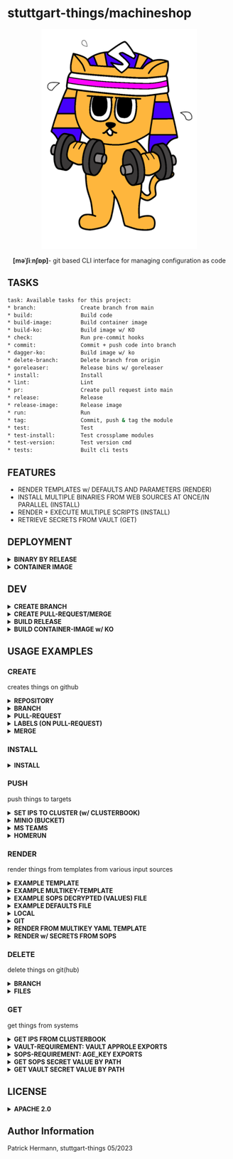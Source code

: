 # stuttgart-things/machineshop

<div align="center">
  <p>
    <img src="https://github.com/stuttgart-things/docs/blob/main/hugo/sthings-train.png" alt="sthings" width="350" />
  </p>
  <p>
    <strong>[məˈʃiːnʃɒp]</strong>- git based CLI interface for managing configuration as code

  </p>
</div>

## TASKS

```bash
task: Available tasks for this project:
* branch:              Create branch from main
* build:               Build code
* build-image:         Build container image
* build-ko:            Build image w/ KO
* check:               Run pre-commit hooks
* commit:              Commit + push code into branch
* dagger-ko:           Build image w/ ko
* delete-branch:       Delete branch from origin
* goreleaser:          Release bins w/ goreleaser
* install:             Install
* lint:                Lint
* pr:                  Create pull request into main
* release:             Release
* release-image:       Release image
* run:                 Run
* tag:                 Commit, push & tag the module
* test:                Test
* test-install:        Test crossplame modules
* test-version:        Test version cmd
* tests:               Built cli tests
```

## FEATURES
* RENDER TEMPLATES w/ DEFAULTS AND PARAMETERS (RENDER)
* INSTALL MULTIPLE BINARIES FROM WEB SOURCES AT ONCE/IN PARALLEL (INSTALL)
* RENDER + EXECUTE MULTIPLE SCRIPTS (INSTALL)
* RETRIEVE SECRETS FROM VAULT (GET)

## DEPLOYMENT

<details><summary><b>BINARY BY RELEASE</b></summary>

```bash
# LINUX x86_64
VERSION=v2.6.10
wget https://github.com/stuttgart-things/machineshop/releases/download/${VERSION}/machineshop_Linux_x86_64.tar.gz
tar xvfz machineshop_Linux_x86_64.tar.gz
sudo mv machineshop /usr/bin/machineshop
rm -rf LICENSE README.md
sudo chmod +x /usr/bin/machineshop
machineshop version
```

</details>

<details><summary><b>CONTAINER IMAGE</b></summary>

```bash
# RUN COMMAND
sudo nerdctl run ghcr.io/stuttgart-things/machineshop/machineshop-9c3178088556daa12a17db5edcc6b5b7:1.9.10 version
```

```bash
# JUMP INTO SHELL
nerdctl run -it --entrypoint bash \
ghcr.io/stuttgart-things/machineshop/machineshop-9c3178088556daa12a17db5edcc6b5b7:1.9.10
```

</details>

## DEV

<details><summary><b>CREATE BRANCH</b></summary>

```bash
task branch
```

</details>

<details><summary><b>CREATE PULL-REQUEST/MERGE</b></summary>

```bash
task pr
```

</details>

<details><summary><b>BUILD RELEASE</b></summary>

```bash
task release TAG=v1.8.0 # EXAMPLE VERSION
```

</details>

<details><summary><b>BUILD CONTAINER-IMAGE w/ KO</b></summary>

```bash
task ko TAG=v1.9.0 # EXAMPLE VERSION
```

</details>

## USAGE EXAMPLES

### CREATE

creates things on github

<details><summary><b>REPOSITORY</b></summary>

```bash
export GITHUB_TOKEN=<GITHUB_TOKEN>

machineshop create \
--kind repo \
--group stuttgart-things \
--repository machineshop2 \
--message "test repository - machineshop" \
--private true
```

</details>

<details><summary><b>BRANCH</b></summary>

```bash
export GITHUB_TOKEN=<GITHUB_TOKEN>

machineshop create \
--kind branch \
--branch hello \
--repository machineshop \
--group stuttgart-things \
--files "Dockerfile:Dockerfile" \
```

</details>

<details><summary><b>PULL-REQUEST</b></summary>

```bash
export GITHUB_TOKEN=<GITHUB_TOKEN>

machineshop create \
--kind pr \
--title test2 \
--branch hello \
--repository machineshop \
--group stuttgart-things \
--labels "release,deploy" # optional
```

</details>

<details><summary><b>LABELS (ON PULL-REQUEST)</b></summary>

all existing labels will be overwritten by the specified / to be upodated.

```bash
export GITHUB_TOKEN=<GITHUB_TOKEN>

machineshop create \
--kind labels \
--group stuttgart-things \
--repository kaeffken \
--id 58 \
--labels app1,deploy
```

</details>

<details><summary><b>MERGE</b></summary>

```bash
export GITHUB_TOKEN=<GITHUB_TOKEN>

machineshop create \
--kind merge \
--group stuttgart-things \
--repository stuttgart-things \
--message "test" \
--merge rebase \
--id 243
```

</details>

### INSTALL

<details><summary><b>INSTALL</b></summary>

```bash
sudo machineshop install \
--profile machineShop/binaries.yaml \
--binaries "sops,flux"
```

</details>

### PUSH

push things to targets

<details><summary><b>SET IPS TO CLUSTER (w/ CLUSTERBOOK)</b></summary>

```bash
machineshop push \
--target=ips \
--destination=clusterbook.rke2.sthings-vsphere.labul.sva.de:443 \
--artifacts="10.31.103.9;10.31.103.10" \
--assignee=app1
```

</details>

<details><summary><b>MINIO (BUCKET)</b></summary>

```bash
export MINIO_ACCESS_KEY=sthings
export MINIO_SECRET_KEY=<PASSWORD>
export MINIO_ADDR=artifacts.automation.sthings-vsphere.labul.sva.de
export MINIO_SECURE=true

machineshop push \
--target minio \
--source pod.yaml \
--destination manifests:pod-example.yaml # <BUCKET>:<OBECTNAME>
```

</details>

<details><summary><b>MS TEAMS</b></summary>

```bash
WEBHOOK_URL=https://365sva.webhook...

machineshop push \
--target teams \
--source "hello from machineshop cli" \
--destination ${WEBHOOK_URL} \
--color blue
```

</details>

<details><summary><b>HOMERUN</b></summary>

```bash
HOMERUN_URL=https://homerun.homerun-dev.sthings-vsphere.labul.sva.de/generic

machineshop push \
--destination ${HOMERUN_URL} \
--target homerun \
--title "hello" \
--system shell \
--message "test sdfsdfslkljh" \
--tags "shell;linux" \
--author "machineshop" \
--severity "INFO"

machineshop push \
--destination ${HOMERUN_URL} \
--target homerun \
--title "hello" \
--system shell \
--message "test sdfsdfslkljh" \
--tags "shell;linux" \
--author "machineshop" \
--severity "INFO" \
--assignee "patrick.hermann" \
--assigneeUrl "patrick.hermann@sva.de"  \
--artifacts "INFO" \
--url "https://github.com/stuttgart-things/stuttgart-things/actions/runs/10639438939"
```

</details>


### RENDER

render things from templates from various input sources

<details><summary><b>EXAMPLE TEMPLATE</b></summary>

```yaml
---
runs:
  packagePublishHelmChart:
    # FLAT VALUE
    name: package-publish-{{ .chartName }}

# LOOP OVER LIST
{{ range .food }}
- {{ . }}{{ end }}

# RANDOM ELEMENT FROM EXISTING LIST
favoriteFood: {{ .RANDOMfood }}
cpu: {{ .vmConfig_l_cpu }}
ram: {{ .vmConfig_m_ram }}
```

</details>

<details><summary><b>EXAMPLE MULTIKEY-TEMPLATE</b></summary>

```yaml
---
template:
  nfsCsi: |
    apiVersion: kustomize.toolkit.fluxcd.io/v1
    kind: Kustomization
    metadata:
      name: nfs-csi
      namespace: {{ .namespace }}
    spec:
      interval: {{ .interval }}
# ...
longhorn: |
    apiVersion: kustomize.toolkit.fluxcd.io/v1
    kind: Kustomization
    metadata:
      name: longhorn
      namespace: {{ .namespace}}
#...
```

</details>

<details><summary><b>EXAMPLE SOPS DECRYPTED (VALUES) FILE</b></summary>

```yaml
vm_ssh_user: ENC[AES256_GCM,data:2nlFCn5/qA==,iv:+AvMEg1RHFlBqRRNloXNTxTEaUvq1x1tNM4S2liE9is=,tag:2+DvYvHtNSSojg9N7yTKbQ==,type:str]
vm_ssh_password: ENC[AES256_GCM,data:XGQ+GjNqnhA=,iv:UIO5+4vOiGWOlonBKF4wb0n2Pj9VBngieMfcBDmQdXM=,tag:O44ZDEE7nBtECPRxcQsSuw==,type:str]
sops:
    kms: []
    gcp_kms: []
    azure_kv: []
    hc_vault: []
    age:
        - recipient: age1g438n4lx6h7x7u42q652e9ygzrkkwlul49e8zsmsrfmxm9k3tvcsykhff4
          enc: |
            -----BEGIN AGE ENCRYPTED FILE-----
            YWdlLWVuY3J5cHRpb24ub3JnL3YxCi0+IFgyNTUxOSAraTYrTExhMGV5Y1lYb0g5
            OWswNUprbDdobTk0N0UyQUZiZmxRWS9wdkRjCmRZMWw3dE1VNjZ5M0xRaGp3NmQ1
            UVFRQ0hhY3pRV0dmY2YyQ0lFRjFqSk0KLS0tIGdrY1FXYnJNYy8wVW5XcHZENkhV
            VUxGV09pVllCYXU0dXhlZFdDWXBMRmsKs55x9DeiqsRjLSm+U+BVdsJ6dLeNqeSE
            xJ/3GQpy/MmyARUzayTSOuzu8URemMaAh7FQbxTf8V7AnMM6Lv+sHQ==
            -----END AGE ENCRYPTED FILE-----
    lastmodified: "2025-01-01T09:47:30Z"
    mac: ENC[AES256_GCM,data:Nlqp8wiKQbGTzP3UuPlNMp7rmyEcyiGQVsFushGtKpWOAiSudcvZEKPkdFGQz3KJQXVg7KCBK1RqYTo0ZIw6Fwr0cbIEwHFekVSnpEu5p2H0JVDtlpO+clkEZqNi/HVGnIF16cYpNGrnI74tD4DaaS4HAF04OcvAHHBAtmTQhuk=,iv:4q4KQWomb3PxQa8bTHrdNx+02aLeQ/P+RIpf8rifRrc=,tag:UgWmC56SbWe2KiG4IsaJ6A==,type:str]
    pgp: []
    unencrypted_suffix: _unencrypted
    version: 3.8.1
```

</details>

<details><summary><b>EXAMPLE DEFAULTS FILE</b></summary>

```yaml
---
chartName: helloHelm
food:
  - schnitzel
  - apple
  - hamburger

vmConfig:
  m:
    cpu: 6
    ram: 8192
  l:
    cpu: 8
    ram: 10240
```

</details>

<details><summary><b>LOCAL</b></summary>

```bash
machineshop render \
--source local \
--template ../golang/machineshop/tests/template-square.yaml \
--brackets square \
--output stdout \
--defaults /home/sthings/projects/stuttgart-things/packer/environments/labul-pve.yaml
```

</details>

<details><summary><b>GIT</b></summary>

```bash
machineshop render --source git \
--git https://github.com/stuttgart-things/stuttgart-things.git \
--defaults packer/environments/labul-vsphere.yaml \
--template packer/os/ubuntu23-vsphere.pkr.tpl.hcl \
--output stdout
```

</details>

<details><summary><b>RENDER FROM MULTIKEY YAML TEMPLATE</b></summary>

```bash
machineshop render \
--source local \
--template tests/infra.yaml \
--output stdout \
--kind multikey \
--key longhorn \
--defaults tests/default.yaml
```

</details>

<details><summary><b>RENDER w/ SECRETS FROM SOPS</b></summary>

```bash
export SOPS_AGE_KEY=AGE-SECRET-KEY-1T22K05UTR...

machineshop render \
--source local \
--template tests/infra.yaml \
--output stdout \
--secrets secrets1.yaml
```

</details>


### DELETE

delete things on git(hub)

<details><summary><b>BRANCH</b></summary>

```bash
export GITHUB_TOKEN=<GITHUB_TOKEN>

machineshop delete \
--kind branch \
--branch hello \
--repository stuttgart-things \
--group stuttgart-things
```

</details>

<details><summary><b>FILES</b></summary>

```bash
export GITHUB_TOKEN=<GITHUB_TOKEN>

machineshop delete \
--kind files \
--branch main \
--repository stuttgart-things \
--group stuttgart-things \
--files ".github/workflows/lint-k8s-manifests.yaml" \
--user patrick-hermann-sva
```

</details>

### GET

get things from systems

<details><summary><b>GET IPS FROM CLUSTERBOOK</b></summary>

```bash
machineshop get \
--system=ips \
--destination=clusterbook.rke2.sthings-vsphere.labul.sva.de:443 \
--path=10.31.103 \
--output=2
```

</details>

<details><summary><b>VAULT-REQUIREMENT: VAULT APPROLE EXPORTS</b></summary>

```bash
export VAULT_NAMESPACE=root
export VAULT_ROLE_ID=1d42d7e7-8c14-e5f9-801d-b3ecef416616
export VAULT_SECRET_ID=<SECRET>
export VAULT_ADDR=https://≤VAULT_ADDR>[:8200]
```

</details>

<details><summary><b>SOPS-REQUIREMENT: AGE_KEY EXPORTS</b></summary>

```bash
export SOPS_AGE_KEY=AGE-...
```

</details>

<details><summary><b>GET SOPS SECRET VALUE BY PATH</b></summary>

```bash
export SOPS_AGE_KEY=AGE-SECRET-KEY-1T22K0..
machineshop get --system=sops --path=/home/sthings/projects/golang/sops/bla.yaml:password | tail -n +1
```

</details>

<details><summary><b>GET VAULT SECRET VALUE BY PATH</b></summary>

```bash
machineshop get --path apps/data/scr:password | tail -n +8

machineshop get --path apps/data/scr:password --output file --destination /tmp/password.txt

machineshop get --path kubeconfigs/data/dev21:kubeconfig --output file --destination /tmp/dev211 --b64 true
```

</details>



## LICENSE

<details><summary><b>APACHE 2.0</b></summary>

Copyright 2023 patrick hermann.

Licensed under the Apache License, Version 2.0 (the "License");
you may not use this file except in compliance with the License.
You may obtain a copy of the License at

    http://www.apache.org/licenses/LICENSE-2.0

Unless required by applicable law or agreed to in writing, software
distributed under the License is distributed on an "AS IS" BASIS,
WITHOUT WARRANTIES OR CONDITIONS OF ANY KIND, either express or implied.
See the License for the specific language governing permissions and
limitations under the License.

</details>

Author Information
------------------
Patrick Hermann, stuttgart-things 05/2023

